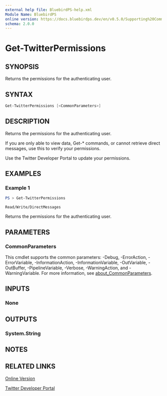 ```yaml
---
external help file: BluebirdPS-help.xml
Module Name: BluebirdPS
online version: https://docs.bluebirdps.dev/en/v0.5.0/Supporting%20Commands/Get-TwitterPermissions
schema: 2.0.0
---
```


# Get-TwitterPermissions

## SYNOPSIS

Returns the permissions for the authenticating user.

## SYNTAX

```powershell
Get-TwitterPermissions [<CommonParameters>]
```

## DESCRIPTION

Returns the permissions for the authenticating user.

If you are only able to view data, Get-* commands, or cannot retrieve direct messages, use this to verify your permissions.

Use the Twitter Developer Portal to update your permissions.

## EXAMPLES

### Example 1

```powershell
PS > Get-TwitterPermissions
```

```text
Read/Write/DirectMessages
```

Returns the permissions for the authenticating user.

## PARAMETERS

### CommonParameters

This cmdlet supports the common parameters: -Debug, -ErrorAction, -ErrorVariable, -InformationAction, -InformationVariable, -OutVariable, -OutBuffer, -PipelineVariable, -Verbose, -WarningAction, and -WarningVariable. For more information, see [about_CommonParameters](http://go.microsoft.com/fwlink/?LinkID=113216).

## INPUTS

### None

## OUTPUTS

### System.String

## NOTES

## RELATED LINKS

[Online Version](https://docs.bluebirdps.dev/en/v0.5.0/Supporting%20Commands/Get-TwitterPermissions)

[Twitter Developer Portal](https://developer.twitter.com/en/portal/dashboard)
